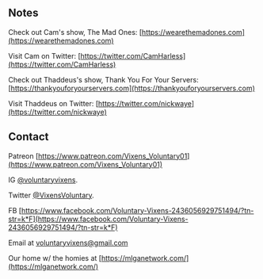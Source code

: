 ## Notes

Check out Cam's show, The Mad Ones: [https://wearethemadones.com](https://wearethemadones.com)

Visit Cam on Twitter: [https://twitter.com/CamHarless](https://twitter.com/CamHarless)

Check out Thaddeus's show, Thank You For Your Servers: [https://thankyouforyourservers.com](https://thankyouforyourservers.com)

Visit Thaddeus on Twitter: [https://twitter.com/nickwaye](https://twitter.com/nickwaye)

## Contact

Patreon [https://www.patreon.com/Vixens_Voluntary01](https://www.patreon.com/Vixens_Voluntary01)

IG [@voluntaryvixens](https://www.instagram.com/voluntaryvixens/).

Twitter [@VixensVoluntary](https://twitter.com/VixensVoluntary).

FB [https://www.facebook.com/Voluntary-Vixens-2436056929751494/?tn-str=k*F](https://www.facebook.com/Voluntary-Vixens-2436056929751494/?tn-str=k*F)

Email at [voluntaryvixens@gmail.com](mailto:voluntaryvixens@gmail.com)

Our home w/ the homies at [https://mlganetwork.com/](https://mlganetwork.com/)
